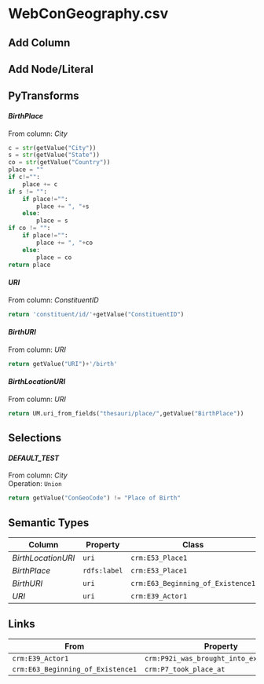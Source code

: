 # WebConGeography.csv

## Add Column

## Add Node/Literal

## PyTransforms
#### _BirthPlace_
From column: _City_
``` python
c = str(getValue("City"))
s = str(getValue("State"))
co = str(getValue("Country"))
place = ""
if c!="":
    place += c
if s != "":
    if place!="":
        place += ", "+s
    else:
        place = s
if co != "":
    if place!="":
        place += ", "+co
    else:
        place = co
return place
```

#### _URI_
From column: _ConstituentID_
``` python
return 'constituent/id/'+getValue("ConstituentID")
```

#### _BirthURI_
From column: _URI_
``` python
return getValue("URI")+'/birth'
```

#### _BirthLocationURI_
From column: _URI_
``` python
return UM.uri_from_fields("thesauri/place/",getValue("BirthPlace"))
```


## Selections
#### _DEFAULT_TEST_
From column: _City_
<br>Operation: `Union`
``` python
return getValue("ConGeoCode") != "Place of Birth"
```


## Semantic Types
| Column | Property | Class |
|  ----- | -------- | ----- |
| _BirthLocationURI_ | `uri` | `crm:E53_Place1`|
| _BirthPlace_ | `rdfs:label` | `crm:E53_Place1`|
| _BirthURI_ | `uri` | `crm:E63_Beginning_of_Existence1`|
| _URI_ | `uri` | `crm:E39_Actor1`|


## Links
| From | Property | To |
|  --- | -------- | ---|
| `crm:E39_Actor1` | `crm:P92i_was_brought_into_existence_by` | `crm:E63_Beginning_of_Existence1`|
| `crm:E63_Beginning_of_Existence1` | `crm:P7_took_place_at` | `crm:E53_Place1`|
